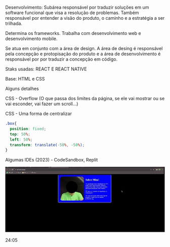 
Desenvolvimento: Subárea responsável por traduzir soluções em um software funcional que visa a resolução de problemas. Também responsável por entender a visão do produto, o caminho e a estratégia a ser trilhada.

Determina os frameworks. Trabalha com desenvolvimento web e desenvolvimento mobile.

Se atua em conjunto com a área de design. A área de desing é responsável pela concepção e protopisação do produto e a área de desenvolvimento é responsável por por traduzir a concepção em código.

Staks usadas: REACT E REACT NATIVE

Base: HTML e CSS


Alguns detalhes

CSS - Overflow (O que passa dos limites da página, se ele vai mostrar ou se vai esconder, vai fazer um scroll...)

CSS - Uma forma de centralizar

```css
.box{
  position: fixed;
  top: 50%;
  left: 50%;
  transform: translate(-50%, -50%);
}
```
Algumas IDEs (2023) - CodeSandbox, Replit


<img src=".assets/exemplo.JPG">

24:05

